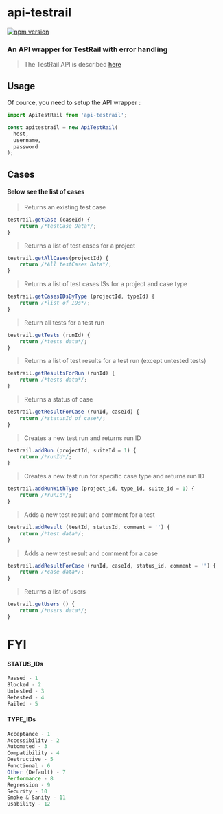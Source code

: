 # api-testrail

[![npm version](https://badge.fury.io/js/api-testrail.svg)](https://badge.fury.io/js/api-testrail)
### An API wrapper for TestRail with error handling

> The TestRail API is described [here](http://docs.gurock.com/testrail-api2/start)

## Usage

Of cource, you need to setup the API wrapper :

```javascript
import ApiTestRail from 'api-testrail';

const apitestrail = new ApiTestRail(
  host, 
  username,
  password
);
```

## Cases
#### Below see the list of cases

> Returns an existing test case
```javascript
testrail.getCase (caseId) {
    return /*testCase Data*/;
}
```

> Returns a list of test cases for a project
```javascript
testrail.getAllCases(projectId) {
    return /*All testCases Data*/;
}
```
> Returns a list of test cases ISs for a project and case type
```javascript
testrail.getCasesIDsByType (projectId, typeId) {
    return /*list of IDs*/;
}
```
> Return all tests for a test run
```javascript
testrail.getTests (runId) {
    return /*tests data*/;
}
```

> Returns a list of test results for a test run (except untested tests)
```javascript
testrail.getResultsForRun (runId) {
    return /*tests data*/;
}
```

> Returns a status of case
```javascript
testrail.getResultForCase (runId, caseId) {
    return /*statusId of case*/;
}
```

> Creates a new test run and returns run ID
```javascript
testrail.addRun (projectId, suiteId = 1) {
    return /*runId*/;
}
```

> Creates a new test run for specific case type and returns run ID
```javascript
testrail.addRunWithType (project_id, type_id, suite_id = 1) {
    return /*runId*/;
}
```

> Adds a new test result and comment for a test
```javascript
testrail.addResult (testId, statusId, comment = '') {
    return /*test data*/;
}
```

> Adds a new test result and comment for a case
```javascript
testrail.addResultForCase (runId, caseId, status_id, comment = '') {
    return /*case data*/;
}
```

> Returns a list of users
```javascript
testrail.getUsers () {
    return /*users data*/;
}
```

# FYI
#### STATUS_IDs
```javascript
Passed - 1
Blocked - 2
Untested - 3
Retested - 4
Failed - 5
```
#### TYPE_IDs
```javascript
Acceptance - 1
Accessibility - 2
Automated - 3
Compatibility - 4
Destructive - 5
Functional - 6
Other (Default) - 7
Performance - 8
Regression - 9
Security - 10
Smoke & Sanity - 11
Usability - 12
